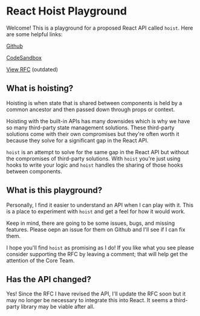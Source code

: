 # React Hoist Playground

Welcome! This is a playground for a proposed React API called `hoist`. Here are some helpful links:

[Github](https://github.com/rcharmeyer/react-hoist-playground/)

[CodeSandbox](https://codesandbox.io/p/github/rcharmeyer/react-hoist-playground/main)

[View RFC](https://github.com/reactjs/rfcs/pull/241) (outdated)

## What is hoisting?

Hoisting is when state that is shared between components is held by a common ancestor and then passed down through props or context.

Hoisting with the built-in APIs has many downsides which is why we have so many third-party state management solutions. These third-party solutions come with their own compromises but they're often worth it because they solve for a significant gap in the React API.

`hoist` is an attempt to solve for the same gap in the React API but without the compromises of third-party solutions. With `hoist` you're just using hooks to write your logic and `hoist` handles the sharing of those hooks between components.

## What is this playground?

Personally, I find it easier to understand an API when I can play with it. This is a place to experiment with `hoist` and get a feel for how it would work.

Keep in mind, there are going to be some issues, bugs, and missing features. Please oepn an issue for them on Github and I'll see if I can fix them.

I hope you'll find `hoist` as promising as I do! If you like what you see please consider supporting the RFC by leaving a comment; that will help get the attention of the Core Team.

## Has the API changed?

Yes! Since the RFC I have revised the API, I'll update the RFC soon but it may no longer be necessary to integrate this into React. It seems a third-party library may be viable after all.
